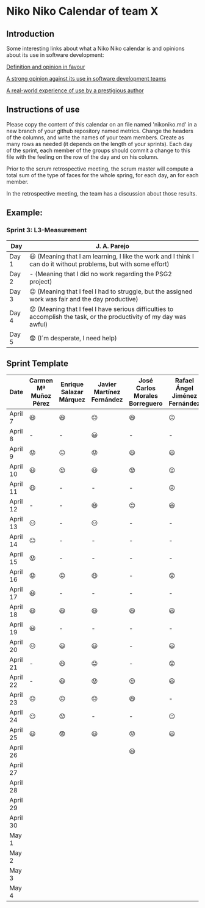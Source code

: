 # Niko Niko Calendar of team X
## Introduction
Some interesting links about what a Niko Niko calendar is and opinions about its use in software development:

[Definition and opinion in favour](https://blog.teammood.com/2018/07/24/evaluating-your-teams-health-with-the-niko-niko-calendar.html?utm_source=google&utm_medium=cpc&utm_campaign=blog-niko-niko&utm_content=niko-niko&utm_term=niko%20niko%20calendar&gclid=Cj0KCQjwsYb0BRCOARIsAHbLPhGYfc7zpSwEDx8KE3VjlsTyy1M1F8O8lxyOPWQTpjf71RjXeD5rgWsaAmEhEALw_wcB)

[A strong opinion against its use in software development teams](https://www.tinypulse.com/blog/sk-niko-niko-calendar-workplace-morale)

[A real-world experience of use by a prestigious author](https://www.javiergarzas.com/2015/05/calendarios-niko-niko.html)
## Instructions of use
Please copy the content of this calendar on an file named 'nikoniko.md' in a new branch of your github repository named metrics.
Change the headers of the columns, and write the names of your team members.
Create as many rows as needed (it depends on the length of your sprints).
Each day of the sprint, each member of the groups should commit a change to this file with the feeling on the row of the day and on his column. 

Prior to the scrum retrospective meeting, the scrum master will compute a total sum of the type of faces for the whole spring, for each day, an for each member.

In the retrospective meeting, the team has a discussion about those results.

## Example:

### Sprint 3: L3-Measurement 

| Day           | J. A. Parejo  |
| ------------- | ------------- |
| Day 1         |    :smiley: (Meaning that I am learning, I like the work and I think I can do it without problems, but with some effort) |
| Day 2         |    - (Meaning that I did no work regarding the PSG2 project)           |
| Day 3         |    :neutral_face:  (Meaning that I feel I had to struggle, but the assigned work was fair and the day productive)          |:fearful:
| Day 4         |    :worried: (Meaning that I feel I have serious difficulties to accomplish the task, or the productivity of my day was awful)           |
| Day 5         |    :fearful:   (I´m desperate, I need help)        |


## Sprint Template

| Date          | Carmen Mª Muñoz Pérez | Enrique Salazar Márquez | Javier Martínez Fernández | José Carlos Morales Borreguero | Rafael Ángel Jiménez Fernández |
| ------------- | --------------------- | ----------------------- | ------------------------- | ------------------------------ | ------------------------------ |
| April 7       |   :smiley:            |       :smiley:          |     :neutral_face:        |             :smiley:           |       :neutral_face:           |
| April 8       |          -            |           -             |     :smiley:              |               -                |              -                 |
| April 9       |   :worried:           |     :neutral_face:      |     :worried:             |             :smiley:           |       :smiley:                 |
| April 10      |   :smiley:            |     :neutral_face:      |     :smiley:              |             :worried:          |       :neutral_face:           |
| April 11      |   :smiley:            |           -             |         -                 |               -                |       :neutral_face:           |
| April 12      |          -            |           -             |     :smiley:              |             :neutral_face:     |       :smiley:                 |
| April 13      |    :neutral_face:     |           -             |     :neutral_face:        |               -                |             -                  |
| April 14      |    :neutral_face:     |           -             |         -                 |               -                |             -                  |
| April 15      |   :worried:           |           -             |         -                 |               -                |             -                  |
| April 16      |   :worried:           |     :neutral_face:      |      :smiley:             |               -                |       :worried:                |
| April 17      |   :smiley:            |           -             |         -                 |               -                |             -                  |
| April 18      |   :smiley:            |        :smiley:         |      :smiley:             |              :smiley:          |       :smiley:                 |
| April 19      |   :smiley:            |           -             |         -                 |               -                |             -                  |
| April 20      |    :neutral_face:     |        :smiley:         |      :smiley:             |               -                |       :smiley:                 |
| April 21      |          -            |        :smiley:         |      :neutral_face:       |               -                |       :worried:                |
| April 22      |          -            |        :smiley:         |      :worried:            |              :neutral_face:    |       :smiley:                 |
| April 23      |    :neutral_face:     |     :neutral_face:      |      :neutral_face:       |              :smiley:          |             -                  |
| April 24      |    :neutral_face:     |       :worried:         |         -                 |               -                |       :neutral_face:           |
| April 25      |   :smiley:            |       :fearful:         |       :smiley:            |              :worried:         |       :smiley:                 |
| April 26      |                       |                         |                           |              :smiley:          |                                |
| April 27      |                       |                         |                           |                                |                                |
| April 28      |                       |                         |                           |                                |                                |
| April 29      |                       |                         |                           |                                |                                |
| April 30      |                       |                         |                           |                                |                                |
| May 1         |                       |                         |                           |                                |                                |
| May 2         |                       |                         |                           |                                |                                |
| May 3         |                       |                         |                           |                                |                                |
| May 4         |                       |                         |                           |                                |                                |


